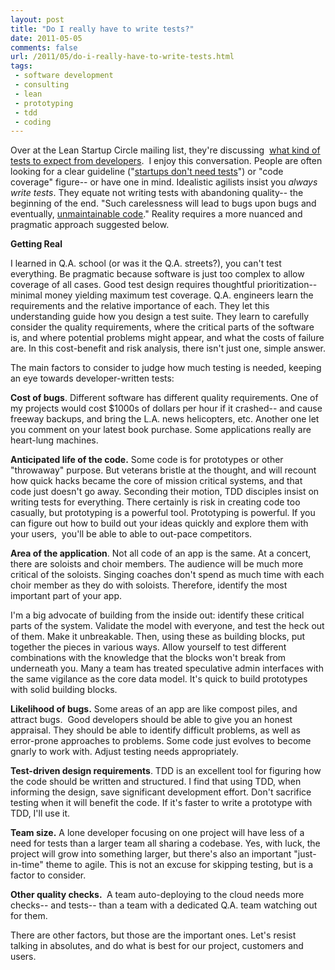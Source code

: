 ```yaml
---
layout: post
title: "Do I really have to write tests?"
date: 2011-05-05
comments: false
url: /2011/05/do-i-really-have-to-write-tests.html
tags:
 - software development
 - consulting
 - lean
 - prototyping
 - tdd
 - coding
---
```


Over at the Lean Startup Circle mailing list, they're discussing&nbsp; [what kind of tests to expect from developers](http://groups.google.com/group/lean-startup-circle/browse_thread/thread/def1deba5f97caf9).&nbsp; I enjoy this conversation. People are often looking for a clear guideline ("[startups don't need tests](http://www.quora.com/Test-Driven-Development/Is-Test-Driven-Development-practical-for-a-startup)") or "code coverage" figure-- or have one in mind.&nbsp;Idealistic agilists insist you _always write tests_. They equate not writing tests with abandoning quality-- the beginning of the end. "Such carelessness will lead to bugs upon bugs and eventually, [unmaintainable code](http://mindprod.com/jgloss/unmain.html)." Reality requires a more nuanced and pragmatic approach suggested below.  
  
**Getting Real**

I learned in Q.A. school (or was it the Q.A. streets?), you can't test everything. Be pragmatic because software is just too complex to allow coverage of all cases. Good test design requires thoughtful prioritization-- minimal money yielding maximum test coverage. Q.A. engineers learn the requirements and the relative importance of each. They let this understanding guide how you design a test suite. They learn to carefully consider the quality requirements, where the critical parts of the software is, and where potential problems might appear, and what the costs of failure are. In this cost-benefit and risk analysis, there isn't just one, simple answer.

  

The main factors to consider to judge how much testing is needed, keeping an eye towards developer-written tests:   
  
**Cost of bugs**. Different software has different quality requirements. One of my projects would cost $1000s of dollars per hour if it crashed-- and cause freeway backups, and bring the L.A. news helicopters, etc. Another one let you comment on your latest book purchase.&nbsp;Some applications really are heart-lung machines.  
  
**Anticipated life of the code.** Some code is for prototypes or other "throwaway" purpose. But veterans bristle at the thought, and will recount how quick hacks became the core of mission critical systems, and that code just doesn't go away. Seconding their motion, TDD disciples insist on writing tests for everything. There certainly is risk in creating code too casually, but prototyping is a powerful tool. Prototyping is powerful. If you can figure out how to build out your ideas quickly and explore them with your users,&nbsp; you'll be able to able to out-pace competitors.   
  
**Area of the application**. Not all code of an app is the same. At a concert, there are soloists and choir members. The audience will be much more critical of the soloists. Singing coaches don't spend as much time with each choir member as they do with soloists. Therefore, identify the most important part of your app.  
  
I'm a big advocate of building from the inside out: identify these critical parts of the system. Validate the model with everyone, and test the heck out of them. Make it unbreakable. Then, using these as building blocks, put together the pieces in various ways. Allow yourself to test different combinations with the knowledge that the blocks won't break from underneath you. Many a team has treated speculative admin interfaces with the same vigilance as the core data model. It's quick to build prototypes with solid building blocks.  
  
**Likelihood of bugs.** Some areas of an app are like compost piles, and attract bugs.&nbsp; Good developers should be able to give you an honest appraisal. They should be able to identify difficult problems, as well as error-prone approaches to problems. Some code just evolves to become gnarly to work with. Adjust testing needs appropriately.&nbsp;   
  
**Test-driven design requirements**. TDD is an excellent tool for figuring how the code should be written and structured. I find that using TDD, when informing the design, save significant development effort. Don't sacrifice testing when it will benefit the code. If it's faster to write a prototype with TDD, I'll use it.  
  
**Team size.** A lone developer focusing on one project will have less of a need for tests than a larger team all sharing a codebase. Yes, with luck, the project will grow into something larger, but there's also an important "just-in-time" theme to agile. This is not an excuse for skipping testing, but is a factor to consider.  
  
**Other quality checks.&nbsp;** A team auto-deploying to the cloud needs more checks-- and tests-- than a team with a dedicated Q.A. team watching out for them.  
  
There are other factors, but those are the important ones. Let's resist talking in absolutes, and do what is best for our project, customers and users.